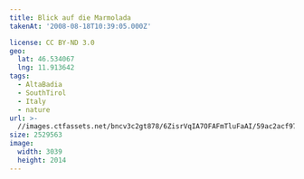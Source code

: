 ```yaml
---
title: Blick auf die Marmolada
takenAt: '2008-08-18T10:39:05.000Z'

license: CC BY-ND 3.0
geo:
  lat: 46.534067
  lng: 11.913642
tags:
  - AltaBadia
  - SouthTirol
  - Italy
  - nature
url: >-
  //images.ctfassets.net/bncv3c2gt878/6ZisrVqIA7OFAFmTluFaAI/59ac2acf977ffe6d09a0806b7af16860/blick-auf-die-marmolada_4343158155_o
size: 2529563
image:
  width: 3039
  height: 2014
---
```

